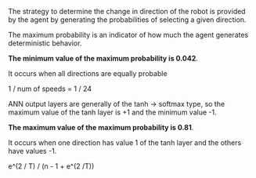 The strategy to determine the change in direction of the robot is provided by the agent by generating the probabilities of selecting a given direction.

The maximum probability is an indicator of how much the agent generates deterministic behavior.

**The minimum value of the maximum probability is 0.042**.

It occurs when all directions are equally probable

1 / num of speeds = 1 / 24

ANN output layers are generally of the tanh -> softmax type, so the maximum value of the tanh layer is +1 and the minimum value -1.

**The maximum value of the maximum probability is 0.81**.

It occurs when one direction has value 1 of the tanh layer and the others have values -1.

e^(2 / T) / (n - 1 + e^(2 /T))